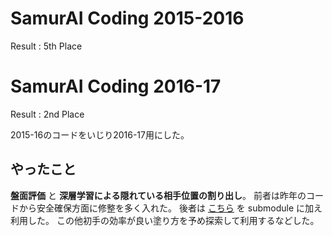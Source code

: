 # SamurAI Coding 2015-2016

Result : 5th Place

# SamurAI Coding 2016-17

Result : 2nd Place

2015-16のコードをいじり2016-17用にした。

## やったこと

**盤面評価** と **深層学習による隠れている相手位置の割り出し**。
前者は昨年のコードから安全確保方面に修整を多く入れた。
後者は [こちら](https://github.com/arukuka/SamurAI_Coding_2016-17) を
submodule に加え利用した。
この他初手の効率が良い塗り方を予め探索して利用するなどした。
